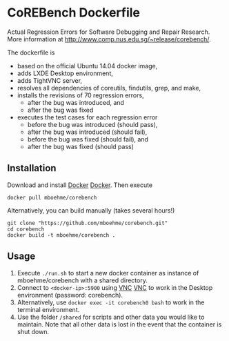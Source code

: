 # CoREBench Dockerfile
Actual Regression Errors for Software Debugging and Repair Research.  
More information at http://www.comp.nus.edu.sg/~release/corebench/.

The dockerfile is 
* based on the official Ubuntu 14.04 docker image,
* adds LXDE Desktop environment,
* adds TightVNC server,
* resolves all dependencies of coreutils, findutils, grep, and make,
* installs the revisions of 70 regression errors,
  * after the bug was introduced, and
  * after the bug was fixed
* executes the test cases for each regression error
  * before the bug was introduced (should pass),
  * after the bug was introduced (should fail),
  * before the bug was fixed (should fail), and
  * after the bug was fixed (should pass)

## Installation
Download and install [Docker] [Docker]. Then execute
```
docker pull mboehme/corebench
```
Alternatively, you can build manually (takes several hours!)
```
git clone "https://github.com/mboehme/corebench.git"
cd corebench
docker build -t mboehme/corebench .
```

## Usage
1. Execute `./run.sh` to start a new docker container as instance of mboehme/corebench with a shared directory.
2. Connect to `<docker-ip>:5900` using [VNC] [VNC] to work in the Desktop environment (password: corebench).
3. Alternatively, use `docker exec -it corebench0 bash` to work in the terminal environment.
4. Use the folder `/shared` for scripts and other data you would like to maintain. Note that all other data is lost in the event that the container is shut down.


[Make]: <http://www.gnu.org/software/make/>
[Grep]: <http://www.gnu.org/software/grep/>
[Find]: <http://www.gnu.org/software/findutils/>
[Core]: <http://www.gnu.org/software/coreutils/>
[Docker]: <http://docs.docker.com/engine/installation/>
[VNC]: <https://www.realvnc.com/download/viewer/>
